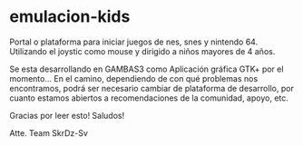 # emulacion-kids
Portal o plataforma para iniciar juegos de nes, snes y nintendo 64. Utilizando el joystic como mouse y dirigido a niños mayores de 4 años.

Se esta desarrollando en GAMBAS3 como Aplicación gráfica GTK+ por el momento...
En el camino, dependiendo de con qué problemas nos encontramos, podrá ser necesario cambiar de plataforma de desarrollo, por cuanto estamos abiertos a recomendaciones de la comunidad, apoyo, etc.

Gracias por leer esto! Saludos!

Atte.
Team SkrDz-Sv
